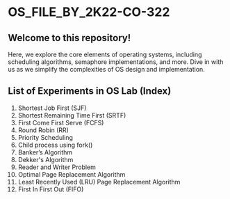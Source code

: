 # OS_FILE_BY_2K22-CO-322
 ## Welcome to this repository!
 Here, we explore the core elements of operating systems, including scheduling algorithms, semaphore implementations, and more. Dive in with us as we simplify the complexities of OS design and implementation.

## List of Experiments in OS Lab (Index)
 1) Shortest Job First (SJF)
 2) Shortest Remaining Time First (SRTF)
 3) First Come First Serve (FCFS)
 4) Round Robin (RR)
 5) Priority Scheduling
 6) Child process using fork()
 7) Banker’s Algorithm
 8) Dekker's Algorithm
 9) Reader and Writer Problem
 10) Optimal Page Replacement Algorithm
 11) Least Recently Used (LRU) Page Replacement Algorithm
 12) First In First Out (FIFO)
